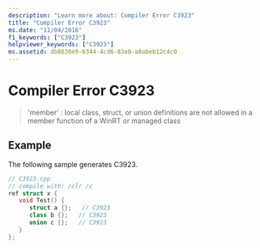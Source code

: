 ```yaml
---
description: "Learn more about: Compiler Error C3923"
title: "Compiler Error C3923"
ms.date: "11/04/2016"
f1_keywords: ["C3923"]
helpviewer_keywords: ["C3923"]
ms.assetid: db8838e9-6344-4cd6-83e0-a8abeb12c4c0
---
```

# Compiler Error C3923

> 'member' : local class, struct, or union definitions are not allowed in a member function of a WinRT or managed class

## Example

The following sample generates C3923.

```cpp
// C3923.cpp
// compile with: /clr /c
ref struct x {
   void Test() {
      struct a {};   // C3923
      class b {};   // C3923
      union c {};   // C3923
   }
};
```
